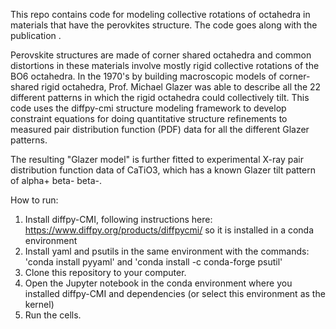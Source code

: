This repo contains code for modeling collective rotations of octahedra in materials that have the perovkites structure.  The code goes along with the publication <reference when it is available>.
  
Perovskite structures are made of corner shared octahedra and common distortions in these materials involve mostly rigid collective rotations of the BO6 octahedra. In the 1970's by building macroscopic models of corner-shared rigid octahedra, Prof. Michael Glazer was able to describe all the 22 different patterns in which the rigid octahedra could collectively tilt.  This code uses the diffpy-cmi structure modeling framework to develop constraint equations for doing quantitative structure refinements to measured pair distribution function (PDF)  data for all the different Glazer patterns.
  
The resulting "Glazer model" is further fitted to experimental X-ray pair distribution function data of CaTiO3, which has a known Glazer tilt pattern of alpha+ beta- beta-.
  
How to run:
1. Install diffpy-CMI, following instructions here: https://www.diffpy.org/products/diffpycmi/  so it is installed in a conda environment
2. Install yaml and psutils in the same environment with the commands: 'conda install pyyaml' and 'conda install -c conda-forge psutil' 
3. Clone this repository to your computer.
4. Open the Jupyter notebook in the conda environment where you installed diffpy-CMI and dependencies (or select this environment as the kernel)
5. Run the cells.
